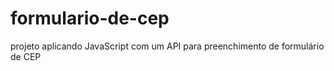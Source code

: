 # formulario-de-cep
projeto aplicando JavaScript com um API para preenchimento de formulário de CEP
